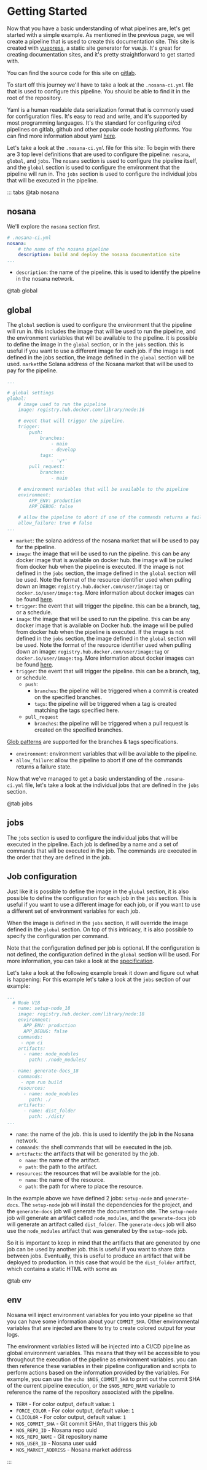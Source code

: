 # Getting Started

Now that you have a basic understanding of what pipelines are, let's get started with a simple example.
As mentioned in the previous page, we will create a pipeline that is used to create this documentation site.
This site is created with [vuepress](https://vuepress.vuejs.org/), a static site generator for vue.js.
It's great for creating documentation sites, and it's pretty straightforward to get started with.

You can find the source code for this site on [gitlab](https://gitlab.com/nosana-ci/nosana-docs).

To start off this journey we'll have to take a look at the `.nosana-ci.yml` file that is used to configure this pipeline.
You should be able to find it in the root of the repository.

Yaml is a human readable data serialization format that is commonly used for configuration files.
It's easy to read and write, and it's supported by most programming languages.
It's the standard for configuring ci/cd pipelines on gitlab, github and other popular code hosting platforms.
You can find more information about yaml [here](https://yaml.org/).

Let's take a look at the `.nosana-ci.yml` file for this site:
To begin with there are 3 top level definitions that are used to configure the pipeline: `nosana`, `global`, and `jobs`.
The `nosana` section is used to configure the pipeline itself, and the `global` section is used to configure the environment that the pipeline will run in.
The `jobs` section is used to configure the individual jobs that will be executed in the pipeline.

::: tabs
@tab nosana

## nosana

We'll explore the `nosana` section first.

```yaml
# .nosana-ci.yml
nosana:
    # the name of the nosana pipeline
    description: build and deploy the nosana documentation site
...
```

- `description`: the name of the pipeline. this is used to identify the pipeline in the nosana network.

@tab global

## global

The `global` section is used to configure the environment that the pipeline will run in.
this includes the image that will be used to run the pipeline, and the environment variables that will be available to the pipeline.
it is possible to define the image in the `global` section, or in the `jobs` section.
this is useful if you want to use a different image for each job. if the image is not defined in the jobs section, the image defined in the `global` section will be used.
`market`the Solana address of the Nosana market that will be used to pay for the pipeline.

```yaml
...

# global settings
global:
    # image used to run the pipeline
    image: registry.hub.docker.com/library/node:16

    # event that will trigger the pipeline.
    trigger:
        push:
            branches:
                - main
                - develop
            tags:
                - 'v*'
        pull_request:
            branches:
                - main

    # environment variables that will be available to the pipeline
    environment:
        APP_ENV: production
        APP_DEBUG: false

    # allow the pipeline to abort if one of the commands returns a failure state.
    allow_failure: true # false
...
```

- `market`: the solana address of the nosana market that will be used to pay for the pipeline.
- `image`: the image that will be used to run the pipeline. this can be any docker image that is available on docker hub. the image will be pulled from docker hub when the pipeline is executed. If the image is not defined in the `jobs` section, the image defined in the `global` section will be used. Note the format of the resource identifier used when pulling down an image: `registry.hub.docker.com/user/image:tag` or `docker.io/user/image:tag`. More information about docker images can be found [here](https://docs.docker.com/registry/introduction/).
- `trigger`: the event that will trigger the pipeline. this can be a branch, tag, or a schedule.
- `image`: the image that will be used to run the pipeline. this can be any docker image that is available on Docker hub. the image will be pulled from docker hub when the pipeline is executed. If the image is not defined in the `jobs` section, the image defined in the `global` section will be used. Note the format of the resource identifier used when pulling down an image: `registry.hub.docker.com/user/image:tag` or `docker.io/user/image:tag`. More information about docker images can be found [here](https://docs.docker.com/registry/introduction/).
- `trigger`: the event that will trigger the pipeline. this can be a branch, tag, or schedule.
  - `push`:
    - `branches`: the pipeline will be triggered when a commit is created on the specified branches.
    - `tags`: the pipeline will be triggered when a tag is created matching the tags specified here.
  - `pull_request`
    - `branches`: the pipeline will be triggered when a pull request is created on the specified branches.

[Glob patterns](https://en.wikipedia.org/wiki/Glob_(programming)) are supported for the branches & tags specifications.
- `environment`: environment variables that will be available to the pipeline.
- `allow_failure`: allow the pipeline to abort if one of the commands returns a failure state.

Now that we've managed to get a basic understanding of the `.nosana-ci.yml` file, let's take a look at the individual jobs that are defined in the `jobs` section.

@tab jobs

## jobs

The `jobs` section is used to configure the individual jobs that will be executed in the pipeline.
Each job is defined by a name and a set of commands that will be executed in the job.
The commands are executed in the order that they are defined in the job.

## Job configuration

Just like it is possible to define the image in the `global` section, it is also possible to define the configuration for each job in the `jobs` section.
This is useful if you want to use a different image for each job, or if you want to use a different set of environment variables for each job.

When the image is defined in the `jobs` section, it will override the image defined in the `global` section.
On top of this intricacy, it is also possible to specify the configuration per command.

Note that the configuration defined per job is optional. If the configuration is not defined, the configuration defined in the `global` section will be used.
For more information, you can take a look at the [specification](specification.md).

Let's take a look at the following example break it down and figure out what is happening:
For this example let's take a look at the `jobs` section of our example:

```yaml
...
  # Node V18
  - name: setup-node_18
    image: registry.hub.docker.com/library/node:18
    environment:
      APP_ENV: production
      APP_DEBUG: false
    commands:
     - npm ci
    artifacts:
      - name: node_modules
        path: ./node_modules/

  - name: generate-docs_18
    commands:
     - npm run build
    resources:
      - name: node_modules
        path: ./
    artifacts:
      - name: dist_folder
        path: ./dist/
...
```

- `name`: the name of the job. this is used to identify the job in the Nosana network.
- `commands`: the shell commands that will be executed in the job.
- `artifacts`: the artifacts that will be generated by the job.
  - `name`: the name of the artifact.
  - `path`: the path to the artifact.
- `resources`: the resources that will be available for the job.
  - `name`: the name of the resource.
  - `path`: the path for where to place the resource.

In the example above we have defined 2 jobs: `setup-node` and `generate-docs`.
The `setup-node` job will install the dependencies for the project, and the `generate-docs` job will generate the documentation site.
The `setup-node` job will generate an artifact called `node_modules`, and the `generate-docs` job will generate an artifact called `dist_folder`.
The `generate-docs` job will also use the `node_modules` artifact that was generated by the `setup-node` job.

So it is important to keep in mind that the artifacts that are generated by one job can be used by another job. this is useful if you want to share data between jobs.
Eventually, this is useful to produce an artifact that will be deployed to production.
in this case that would be the `dist_folder` artifact, which contains a static HTML with some as

@tab env

## env

Nosana will inject environment variables for you into your pipeline so that you can have some information about your `COMMIT_SHA`.
Other environmental variables that are injected are there to try to create colored output for your logs.

The environment variables listed will be injected into a CI/CD pipeline as global environment variables. This means that they will be accessible to you throughout the execution of the pipeline as environment variables. you can then reference these variables in their pipeline configuration and scripts to perform actions based on the information provided by the variables. For example, you can use the `echo $NOS_COMMIT_SHA` to print out the commit SHA of the current pipeline execution, or the `$NOS_REPO_NAME` variable to reference the name of the repository associated with the pipeline.

- `TERM` - For color output, default value: `1`
- `FORCE_COLOR` - For color output, default value: `1`
- `CLICOLOR` -  For color output, default value: `1`
- `NOS_COMMIT_SHA` - Git commit SHAn, that triggers this job
- `NOS_REPO_ID` - Nosana repo uuid
- `NOS_REPO_NAME` - Git repository name
- `NOS_USER_ID` - Nosana user uuid
- `NOS_MARKET_ADDRESS` - Nosana market address

:::
